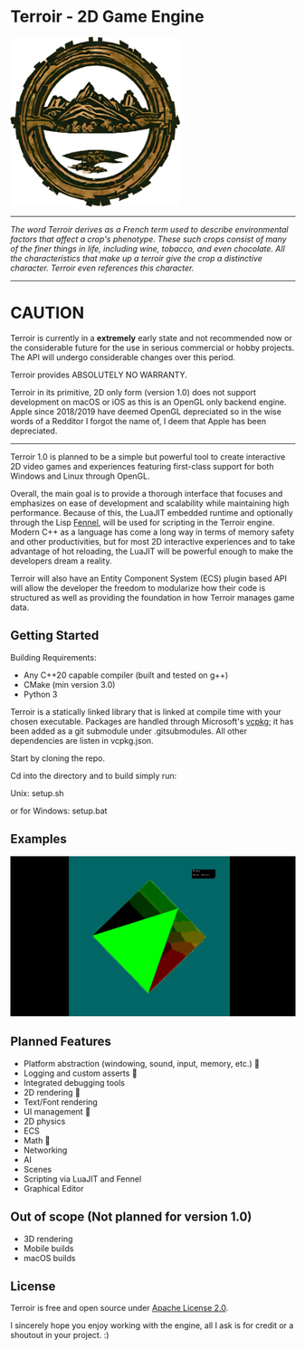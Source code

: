 # Terroir - 2D Game Engine

<img src="/resources/TerroirLogo.PNG" alt="Terroir-Logo" height="300" width="300"/>

---

_The word Terroir derives as a French term used to describe environmental factors that affect a crop's phenotype. These
such crops consist of many of the finer things in life, including wine, tobacco, and even chocolate. All the
characteristics that make up a terroir give the crop a distinctive character. Terroir even references this character._

---

# CAUTION

Terroir is currently in a **extremely** early state and not recommended now or the considerable future for the use in serious
commercial or hobby projects. The API will undergo considerable changes over this period.

Terroir provides ABSOLUTELY NO WARRANTY.

Terroir in its primitive, 2D only form (version 1.0) does not support development on macOS or iOS as this is an OpenGL only backend engine. Apple since 2018/2019 have deemed OpenGL depreciated so in the wise words of a Redditor I forgot the name of, I deem that Apple has been depreciated.

---

Terroir 1.0 is planned to be a simple but powerful tool to create interactive 2D video games and experiences featuring first-class support for both Windows and Linux through OpenGL.

Overall, the main goal is to provide a thorough interface that focuses and emphasizes on ease of development and scalability while maintaining high performance. Because of this, the LuaJIT embedded runtime and optionally through the Lisp [Fennel](https://fennel-lang.org/), will be used for scripting in the Terroir engine. Modern C++ as a language has come a long way in terms of memory safety and other productivities, but for most 2D interactive experiences and to take advantage of hot reloading, the LuaJIT will be powerful enough to make the developers dream a reality.

Terroir will also have an Entity Component System (ECS) plugin based API will allow the developer the freedom to modularize how their code is structured as well as providing the foundation in how Terroir manages game data.

## Getting Started

Building Requirements:

- Any C++20 capable compiler (built and tested on g++)
- CMake (min version 3.0)
- Python 3

Terroir is a statically linked library that is linked at compile time with your chosen executable. Packages are handled through Microsoft's [vcpkg](https://vcpkg.io/en/index.html); it has been added as a git submodule under .gitsubmodules. All other dependencies are listen in vcpkg.json.

Start by cloning the repo.

Cd into the directory and to build simply run:

Unix:
setup.sh

or for Windows:
setup.bat

## Examples

![Triangle](/resources/Triangle.gif)

## Planned Features

- Platform abstraction (windowing, sound, input, memory, etc.) 
- Logging and custom asserts 
- Integrated debugging tools
- 2D rendering 
- Text/Font rendering
- UI management 
- 2D physics
- ECS
- Math 
- Networking
- AI
- Scenes
- Scripting via LuaJIT and Fennel
- Graphical Editor

## Out of scope (Not planned for version 1.0)

- 3D rendering
- Mobile builds
- macOS builds

## License

Terroir is free and open source under [Apache License 2.0](https://www.apache.org/licenses/LICENSE-2.0).

I sincerely hope you enjoy working with the engine, all I ask is for credit or a shoutout in your project. :)
